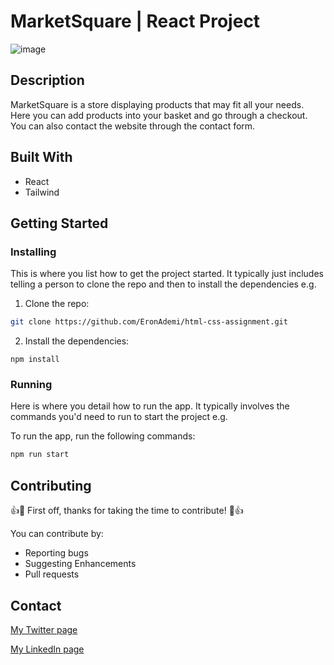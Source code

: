 # MarketSquare | React Project

![image](https://github.com/EronAdemi/html-css-assignment/assets/111318711/b8ff53aa-782b-489d-b105-ca4b6319cb95)

## Description

MarketSquare is a store displaying products that may fit all your needs. Here you can add products into your basket and go through a checkout. You can also contact the website through the contact form.

## Built With

- React
- Tailwind

## Getting Started

### Installing

This is where you list how to get the project started. It typically just includes telling a person to clone the repo and then to install the dependencies e.g.

1. Clone the repo:

```bash
git clone https://github.com/EronAdemi/html-css-assignment.git
```

2. Install the dependencies:

```
npm install
```

### Running

Here is where you detail how to run the app. It typically involves the commands you'd need to run to start the project e.g.

To run the app, run the following commands:

```bash
npm run start
```

## Contributing

👍🎉 First off, thanks for taking the time to contribute! 🎉👍

You can contribute by:

- Reporting bugs
- Suggesting Enhancements
- Pull requests

## Contact

[My Twitter page](www.twitter.com)

[My LinkedIn page](www.linkedin.com)
